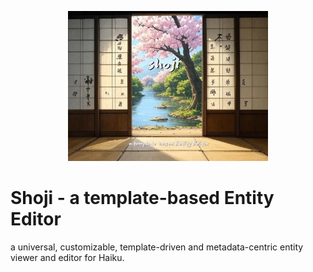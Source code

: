 <p align="center">
  <img src="images/shoji-logo.webp" width=320 />
</p>

# Shoji - a template-based Entity Editor

a universal, customizable, template-driven and metadata-centric entity viewer and editor for Haiku.
